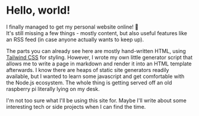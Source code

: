 # Hello, world!

I finally managed to get my personal website online! 🎉 \
It's still missing a few things - mostly content, but also useful features like an RSS feed (in case anyone actually wants to keep up).

The parts you can already see here are mostly hand-written HTML, using [Tailwind CSS](https://tailwindcss.com/) for styling.
However, I wrote my own little generator script that allows me to write a page in markdown and render it into an HTML template afterwards.
I know there are heaps of static site generators readily available, but I wanted to learn some javascript and get comfortable with the Node.js ecosystem.
The whole thing is getting served off an old raspberry pi literally lying on my desk.

I'm not too sure what I'll be using this site for.
Maybe I'll write about some interesting tech or side projects when I can find the time.
